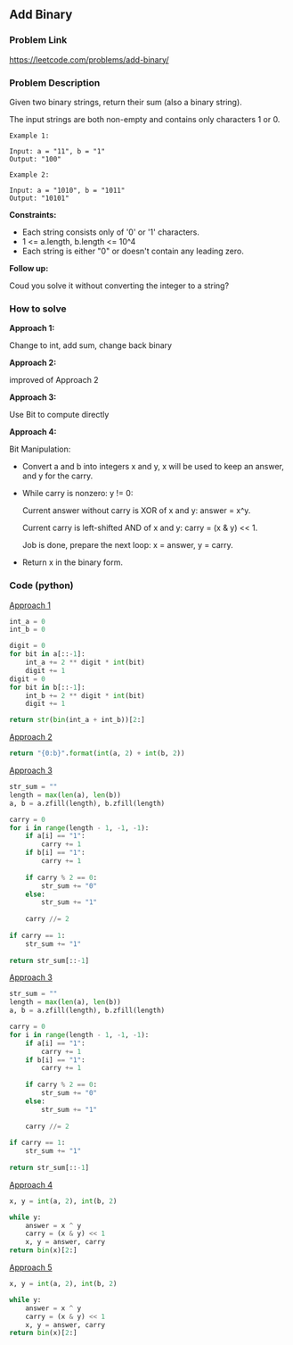 ## Add Binary

### Problem Link
https://leetcode.com/problems/add-binary/

### Problem Description 

Given two binary strings, return their sum (also a binary string).

The input strings are both non-empty and contains only characters 1 or 0.


```
Example 1:

Input: a = "11", b = "1"
Output: "100"

```

```
Example 2:

Input: a = "1010", b = "1011"
Output: "10101"

```

**Constraints:**

* Each string consists only of '0' or '1' characters.
* 1 <= a.length, b.length <= 10^4
* Each string is either "0" or doesn't contain any leading zero.


**Follow up:**

Coud you solve it without converting the integer to a string?


### How to solve 

**Approach 1:** 

Change to int, add sum, change back binary

**Approach 2:** 

improved of Approach 2

**Approach 3:** 

Use Bit to compute directly

**Approach 4:** 

Bit Manipulation:

* Convert a and b into integers x and y, x will be used to keep an answer, and y for the carry.

* While carry is nonzero: y != 0:

    Current answer without carry is XOR of x and y: answer = x^y.

    Current carry is left-shifted AND of x and y: carry = (x & y) << 1.

    Job is done, prepare the next loop: x = answer, y = carry.

* Return x in the binary form.


### Code (python)

[Approach 1](https://github.com/yanray/leetcode/blob/master/problems/0067Add_Binary/0067Add_Binary1.py)

```python
int_a = 0
int_b = 0

digit = 0
for bit in a[::-1]:
    int_a += 2 ** digit * int(bit)
    digit += 1
digit = 0
for bit in b[::-1]:
    int_b += 2 ** digit * int(bit)
    digit += 1

return str(bin(int_a + int_b))[2:]
```

[Approach 2](https://github.com/yanray/leetcode/blob/master/problems/0067Add_Binary/0067Add_Binary2.py)

```python
return "{0:b}".format(int(a, 2) + int(b, 2))
```


[Approach 3](https://github.com/yanray/leetcode/blob/master/problems/0067Add_Binary/0067Add_Binary3.py)

```python
str_sum = ""
length = max(len(a), len(b))
a, b = a.zfill(length), b.zfill(length)

carry = 0
for i in range(length - 1, -1, -1):
    if a[i] == "1":
        carry += 1
    if b[i] == "1":
        carry += 1
        
    if carry % 2 == 0:
        str_sum += "0"
    else:
        str_sum += "1"
        
    carry //= 2
    
if carry == 1:
    str_sum += "1"
    
return str_sum[::-1]
```


[Approach 3](https://github.com/yanray/leetcode/blob/master/problems/0067Add_Binary/0067Add_Binary3.py)

```python
str_sum = ""
length = max(len(a), len(b))
a, b = a.zfill(length), b.zfill(length)

carry = 0
for i in range(length - 1, -1, -1):
    if a[i] == "1":
        carry += 1
    if b[i] == "1":
        carry += 1
        
    if carry % 2 == 0:
        str_sum += "0"
    else:
        str_sum += "1"
        
    carry //= 2
    
if carry == 1:
    str_sum += "1"
    
return str_sum[::-1]
```



[Approach 4](https://github.com/yanray/leetcode/blob/master/problems/0067Add_Binary/0067Add_Binary4.py)

```python
x, y = int(a, 2), int(b, 2)

while y:
    answer = x ^ y
    carry = (x & y) << 1
    x, y = answer, carry
return bin(x)[2:]
```

[Approach 5](https://github.com/yanray/leetcode/blob/master/problems/0067Add_Binary/0067Add_Binary4.py)

```python
x, y = int(a, 2), int(b, 2)

while y:
    answer = x ^ y
    carry = (x & y) << 1
    x, y = answer, carry
return bin(x)[2:]
```
